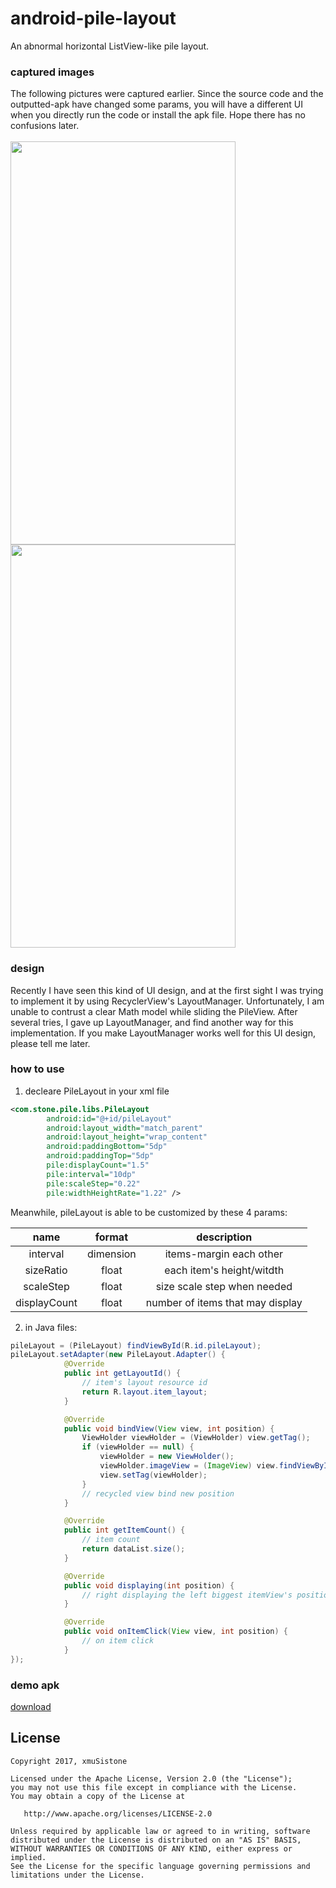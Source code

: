 # android-pile-layout
An abnormal horizontal ListView-like pile layout.

### captured images
The following pictures were captured earlier. Since the source code and the outputted-apk have changed some params, you will have a different UI when you directly run the code or install the apk file. Hope there has no confusions later.  <br><br>
<img src="capture/capture1.gif" width="360" height="645"/> <img src="capture/capture2.gif" width="360" height="645"/> 

### design
Recently I have seen this kind of UI design, and at the first sight I was trying to implement it by using RecyclerView's LayoutManager. Unfortunately, I am unable to contrust a clear Math model while sliding the PileView. After several tries, I gave up LayoutManager, and find another way for this implementation. If you make LayoutManager works well for this UI design, please tell me later.

### how to use
1. decleare PileLayout in your xml file
```xml
<com.stone.pile.libs.PileLayout
        android:id="@+id/pileLayout"
        android:layout_width="match_parent"
        android:layout_height="wrap_content"
        android:paddingBottom="5dp"
        android:paddingTop="5dp"
        pile:displayCount="1.5"
        pile:interval="10dp"
        pile:scaleStep="0.22"
        pile:widthHeightRate="1.22" />
```
Meanwhile, pileLayout is able to be customized by these 4 params:

|name|format|description|
|:---:|:---:|:---:|
| interval | dimension |items-margin each other
| sizeRatio | float |each item's height/witdth
| scaleStep | float |size scale step when needed
| displayCount | float |number of items that may display

2. in Java files:
```java
pileLayout = (PileLayout) findViewById(R.id.pileLayout);
pileLayout.setAdapter(new PileLayout.Adapter() {
            @Override
            public int getLayoutId() {
                // item's layout resource id
                return R.layout.item_layout;
            }

            @Override
            public void bindView(View view, int position) {
                ViewHolder viewHolder = (ViewHolder) view.getTag();
                if (viewHolder == null) {
                    viewHolder = new ViewHolder();
                    viewHolder.imageView = (ImageView) view.findViewById(R.id.imageView);
                    view.setTag(viewHolder);
                }
                // recycled view bind new position
            }

            @Override
            public int getItemCount() {
                // item count
                return dataList.size();
            }

            @Override
            public void displaying(int position) {
                // right displaying the left biggest itemView's position 
            }

            @Override
            public void onItemClick(View view, int position) {
                // on item click
            }
});
```

### demo apk
[download](capture/app-debug.apk)

## License

    Copyright 2017, xmuSistone

    Licensed under the Apache License, Version 2.0 (the "License");
    you may not use this file except in compliance with the License.
    You may obtain a copy of the License at

       http://www.apache.org/licenses/LICENSE-2.0

    Unless required by applicable law or agreed to in writing, software
    distributed under the License is distributed on an "AS IS" BASIS,
    WITHOUT WARRANTIES OR CONDITIONS OF ANY KIND, either express or implied.
    See the License for the specific language governing permissions and
    limitations under the License.

